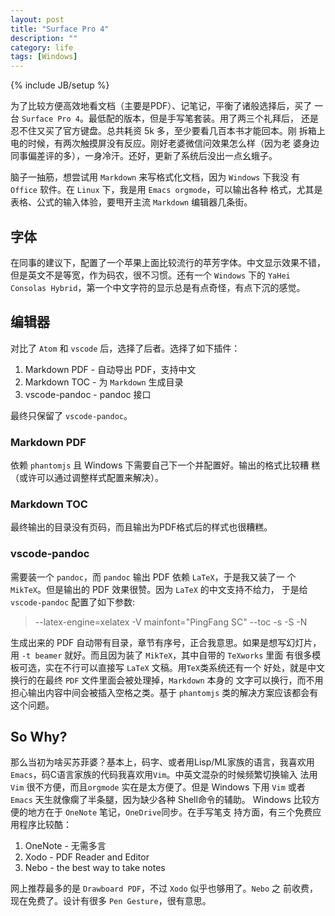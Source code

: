 ```yaml
---
layout: post
title: "Surface Pro 4"
description: ""
category: life
tags: [Windows]
---
```

{% include JB/setup %}

为了比较方便高效地看文档（主要是PDF）、记笔记，平衡了诸般选择后，买了
一台 `Surface Pro 4`。最低配的版本，但是手写笔套装。用了两三个礼拜后，
还是忍不住又买了官方键盘。总共耗资 5k 多，至少要看几百本书才能回本。刚
拆箱上电的时候，有两次触摸屏没有反应。刚好老婆微信问效果怎么样（因为老
婆身边同事偏差评的多），一身冷汗。还好，更新了系统后没出一点幺蛾子。

脑子一抽筋，想尝试用 `Markdown` 来写格式化文档，因为 `Windows` 下我没
有 `Office` 软件。在 `Linux` 下，我是用 `Emacs orgmode`，可以输出各种
格式，尤其是表格、公式的输入体验，要甩开主流 `Markdown` 编辑器几条街。

## 字体

在同事的建议下，配置了一个苹果上面比较流行的苹芳字体。中文显示效果不错，
但是英文不是等宽，作为码农，很不习惯。还有一个 `Windows` 下的 `YaHei
Consolas Hybrid`，第一个中文字符的显示总是有点奇怪，有点下沉的感觉。

## 编辑器

对比了 `Atom` 和 `vscode` 后，选择了后者。选择了如下插件：

1. Markdown PDF - 自动导出 PDF，支持中文
2. Markdown TOC - 为 `Markdown` 生成目录
3. vscode-pandoc - pandoc 接口

最终只保留了 `vscode-pandoc`。

### Markdown PDF

依赖 `phantomjs` 且 Windows 下需要自己下一个并配置好。输出的格式比较糟
糕（或许可以通过调整样式配置来解决）。

### Markdown TOC

最终输出的目录没有页码，而且输出为PDF格式后的样式也很糟糕。

### vscode-pandoc

需要装一个 `pandoc`，而 `pandoc` 输出 PDF 依赖 `LaTeX`，于是我又装了一
个 `MikTeX`。但是输出的 PDF 效果很赞。因为 `LaTeX` 的中文支持不给力，
于是给 `vscode-pandoc` 配置了如下参数:

> --latex-engine=xelatex -V mainfont="PingFang SC" --toc -s -S -N

生成出来的 PDF 自动带有目录，章节有序号，正合我意思。如果是想写幻灯片，
用 `-t beamer` 就好。而且因为装了 `MikTeX`，其中自带的 `TeXworks` 里面
有很多模板可选，实在不行可以直接写 `LaTeX` 文稿。用`TeX`类系统还有一个
好处，就是中文换行的在最终 `PDF` 文件里面会被处理掉，`Markdown` 本身的
文字可以换行，而不用担心输出内容中间会被插入空格之类。基于 `phantomjs`
类的解决方案应该都会有这个问题。

## So Why?

那么当初为啥买苏菲婆？基本上，码字、或者用Lisp/ML家族的语言，我喜欢用
`Emacs`，码C语言家族的代码我喜欢用`Vim`。中英文混杂的时候频繁切换输入
法用 `Vim` 很不方便，而且`orgmode` 实在是太方便了。但是 Windows 下用
`Vim` 或者 `Emacs` 天生就像瘸了半条腿，因为缺少各种 Shell命令的辅助。
Windows 比较方便的地方在于 `OneNote` 笔记，`OneDrive`同步。在手写笔支
持方面，有三个免费应用程序比较酷：

1. OneNote - 无需多言
2. Xodo - PDF Reader and Editor
3. Nebo - the best way to take notes

网上推荐最多的是 `Drawboard PDF`，不过 `Xodo` 似乎也够用了。`Nebo` 之
前收费，现在免费了。设计有很多 `Pen Gesture`，很有意思。
